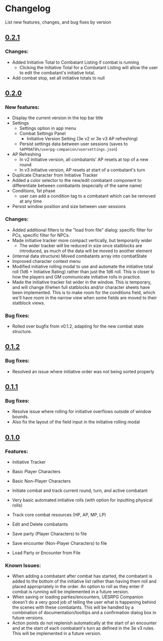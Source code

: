 # Changelog
List new features, changes, and bug fixes by version
## [0.2.1](https://github.com/jamesjtb/uesrpg-companion/releases/tag/v0.2.1)
### Changes:
- Added Initiative Total to Combatant Listing if combat is running
  - Clicking the Initiative Total for a Combatant Listing will allow the user to edit the combatant's initiative total.
- Add combat stop, set all initiative totals to null
## [0.2.0](https://github.com/jamesjtb/uesrpg-companion/releases/tag/v0.2.0)
### New features:
- Display the current version in the top bar title
- Settings
  - Settings option in app menu
  - Combat Settings Panel
    - Initiative Version Setting (3e v2 or 3e v3 AP refreshing)
  - Persist settings data between user sessions (saves to `%APPDATA%/userpg-companion/usersettings.json`)
- AP Refreshing
  - In v2 initiative version, all combatants' AP resets at top of a new round
  - In v3 initiative version, AP resets at start of a combatant's turn
- Duplicate Character from Initiative Tracker
- Added a color selector to the new/edit combatant component to differentiate between combatants (especially of the same name)
- Conditions, 1st phase 
  - user can add a condition tag to a combatant which can be removed at any time
- Persist window position and size between user sessions
### Changes:
- Added additional filters to the "load from file" dialog: specific filter for PCs, specific filter for NPCs.
- Made initiative tracker more compact vertically, but temporarily wider
  - The wider tracker will be reduced in size once statblocks are introduced, as much of the data will be moved to another element
- (internal data structure) Moved combatants array into combatState
- Improved character context menu
- Modified initiative rolling modal to use and automate the initiative total roll (1d6 + Initiative Rating) rather than just the 1d6 roll. This is closer to how the players and GM communicate initiative rolls in practice.
- Made the initiative tracker list wider in the window. This is temporary, and will change if/when full statblocks and/or character sheets have been implemented. This is to make room for the conditions field, which we'll have room in the narrow view when some fields are moved to their statblock views.
### Bug fixes:
- Rolled over bugfix from v0.1.2, adapting for the new combat state structure.

## [0.1.2](https://github.com/jamesjtb/uesrpg-companion/releases/tag/v0.1.2)
### Bug fixes:
- Resolved an issue where initiative order was not being sorted properly

## [0.1.1](https://github.com/jamesjtb/uesrpg-companion/releases/tag/v0.1.1)
### Bug fixes:
- Resolve issue where rolling for initiative overflows outside of window bounds.
- Also fix the layout of the field input in the initiative rolling modal

## [0.1.0](https://github.com/jamesjtb/uesrpg-companion/releases/tag/v0.1.0)
### Features:
- Initiative Tracker
- Basic Player Characters
- Basic Non-Player Characters 

- Initiate combat and track current round, turn, and active combatant
- Very basic automated initiative rolls (with option for inputting physical rolls)
- Track core combat resources (HP, AP, MP, LP)
- Edit and Delete combatants
- Save party (Player Characters) to file
- Save encounter (Non-Player Characters) to file
- Load Party or Encounter from File

### Known Issues:
- When adding a combatant after combat has started, the combatant is added to the bottom of the initiative list rather than having them roll and placed appropriately in the order. An option to roll as they enter if combat is running will be implemented in a future version.
- When saving or loading parties/encounters, UESRPG Companion doesn't do a very good job of telling the user what is happening behind the scenes with these combatants. This will be handled by a combination of documentation/tooltips and a confirmation dialog box in future versions.
- Action points do not replenish automatically at the start of an encounter and at the start of each combatant's turn as defined in the 3e v3 rules. This will be implemented in a future version.

